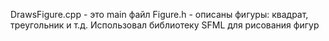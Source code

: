 DrawsFigure.cpp - это main файл
Figure.h - описаны фигуры: квадрат, треугольник и т.д.
Использовал библиотеку SFML для рисования фигур
